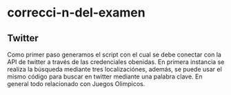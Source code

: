 # correcci-n-del-examen

Twitter
---------------------
Como primer paso generamos el script con el cual se debe conectar con la API de twitter a través de las credenciales obenidas. En primera instancia se realiza la búsqueda mediante tres localizaciónes, además, se puede usar el mismo código para buscar en twitter mediante una palabra clave. En general todo relacionado con Juegos Olimpicos.  
